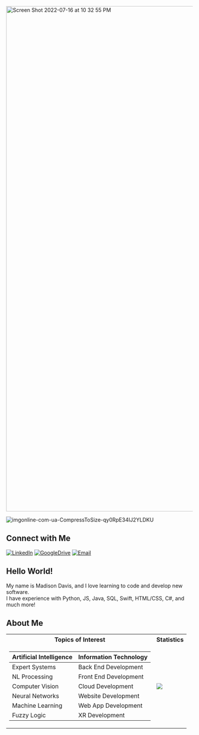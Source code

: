 <img width="1364" alt="Screen Shot 2022-07-16 at 10 32 55 PM" src="https://user-images.githubusercontent.com/52668142/180666354-cbb8c4c8-4cea-4e58-98b4-e9a72b6bc588.png">



![imgonline-com-ua-CompressToSize-qy0RpE34IJ2YLDKU]()

## Connect with Me
[![LinkedIn](https://user-images.githubusercontent.com/52668142/179383081-3d283183-8246-4d7d-9646-e2a9a181ecbc.png)](https://www.linkedin.com/in/madison-davis-80a92b1ab/)
[![GoogleDrive](https://user-images.githubusercontent.com/52668142/179383169-c97cd0cd-a19b-41f8-ba50-50ef5c1cdcf3.png)](https://docs.google.com/spreadsheets/d/1kC-Nj-21HsnnRpp4nHG9qhnWOD2fKT7cEKvJOfgY65g/edit?usp=drive_web&ouid=115775413884613507275)
[![Email](https://user-images.githubusercontent.com/52668142/179383123-9d9ac94a-a978-4926-bb52-4ca6857ea5e7.png)](http://colidity.com/)


## Hello World!
My name is Madison Davis, and I love learning to code and develop new software. <br/>
I have experience with Python, JS, Java, SQL, Swift, HTML/CSS, C#, and much more!


## About Me

<table>
<tr><th>Topics of Interest</th><th>Statistics</th></tr>
<tr><td>
  
| Artificial Intelligence  | Information Technology | 
| ------------- | ------------- |
| Expert Systems  | Back End Development  |
| NL Processing  | Front End Development  |
| Computer Vision  | Cloud Development  |
| Neural Networks  | Website Development  |
| Machine Learning  | Web App Development  |
| Fuzzy Logic  | XR Development  | 
  
  </td><td>
  
![](https://github-readme-stats.vercel.app/api?username=Madison-Davis&theme=graywhite&show_icons=true)
  
  </td></tr> </table>
